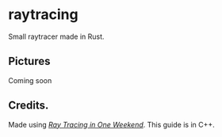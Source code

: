 # raytracing

Small raytracer made in Rust.

## Pictures

Coming soon

## Credits.
Made using [_Ray Tracing in One Weekend_](https://raytracing.github.io/books/RayTracingInOneWeekend.html). This guide is in C++.
